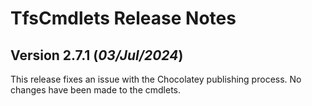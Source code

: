 # TfsCmdlets Release Notes

## Version 2.7.1 (_03/Jul/2024_)

This release fixes an issue with the Chocolatey publishing process. No changes have been made to the cmdlets.
